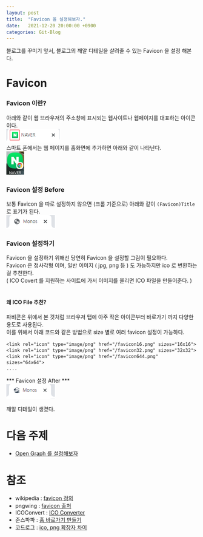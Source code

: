```yaml
---
layout: post
title:  "Favicon 을 설정해보자."
date:   2021-12-20 20:00:00 +0900
categories: Git-Blog
---
```

블로그를 꾸미기 앞서, 블로그의 깨알 디테일을 살려줄 수 있는 Favicon 을 설정 해본다.  
  
# Favicon

### Favicon 이란?
아래와 같이 웹 브라우저의 주소창에 표시되는 웹사이트나 웹페이지를 대표하는 아이콘이다.  
![favicon-def](/assets/img/post-img/favicon/favicon.png)  
스마트 폰에서는 웹 페이지를 홈화면에 추가하면 아래와 같이 나타난다.  
![favicon-home](/assets/img/post-img/favicon/favicon-home.png)


### Favicon 설정 Before ###  
보통 Favicon 을 따로 설정하지 않으면 (크롬 기준으로) 아래와 같이 `(Favicon)Title` 로 표기가 된다.  
![before-favicon](/assets/img/post-img//favicon/before-favicon.png)  


### Favicon 설정하기  
Favicon 을 설정하기 위해선 당연히 Favicon 을 설정할 그림이 필요하다.  
Favicon 은 정사각형 이며, 일반 이미지 ( jpg, png 등 ) 도 가능하지만 ico 로 변환하는걸 추천한다.  
( ICO Covert 를 지원하는 사이트에 가서 이미지를 올리면 ICO 파일을 만들어준다. )  
<br>



#### 왜 ICO File 추천? ####
파비콘은 위에서 본 것처럼 브라우저 탭에 아주 작은 아이콘부터 바로가기 까지 다양한 용도로 사용된다.  
이를 위해서 아래 코드와 같은 방법으로 size 별로 여러 favicon 설정이 가능하다.

```
<link rel="icon" type="image/png" href="/favicon16.png" sizes="16x16">
<link rel="icon" type="image/png" href="/favicon32.png" sizes="32x32">
<link rel="icon" type="image/png" href="/favicon644.png" sizes="64x64"> 
....
```


*** Favicon 설정 After ***  
![after-favicon](/assets/img/post-img/favicon/after-favicon.png)    

깨알 디테일이 생겼다.



# 다음 주제
- [Open Graph 를 설정해보자][og-link]


# 참조
- wikipedia : [favicon 정의][favicon-wiki-link]
- pngwing : [favicon 출처][그림출처-링크]  
- ICOConvert : [ICO Converter][icoconvert-link]
- 준스파파 : [홈 바로가기 만들기][홈바로가기-link]
- 코드로그 : [ico, png 확장자 차이][ico vs png-link]


[favicon-wiki-link]: https://ko.wikipedia.org/wiki/%ED%8C%8C%EB%B9%84%EC%BD%98
[그림출처-링크]: https://www.pngwing.com/ko/free-png-xmupn
[icoconvert-link]: https://icoconvert.com/
[파피콘만드는방법-link]: https://ux.stories.pe.kr/106
[홈바로가기-link]: https://m.blog.naver.com/PostView.naver?isHttpsRedirect=true&blogId=nainside&logNo=221504373274
[ico vs png-link]: https://simigeum.tistory.com/18
[og-link]: /git-blog/2021/12/20/open-graph.html